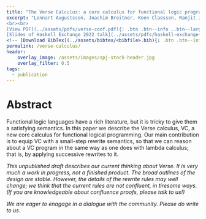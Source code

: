 ```yaml
---
title: "The Verse Calculus: a core calculus for functional logic programming"
excerpt: "Lennart Augustsson, Joachim Breitner, Koen Claessen, Ranjit Jhala, Simon Peyton Jones, Olin Shivers, Tim Sweeney, Epic Games <br><br><em>Draft, not a finished work</em>
<br><br>
[View PDF](../assets/pdfs/verse-conf.pdf){: .btn .btn--info ..btn--large}
[Slides of Haskell Exchange 2022 talk](../assets/pdfs/haskell-exchange-22.pdf){: .btn .btn--info ..btn--large}"
<!-- [Download BibTex](../assets/bibtex/<bibfile>.bib){: .btn .btn--info ..btn--large} -->
permalink: /verse-calculus/
header:
    overlay_image: /assets/images/spj-stock-header.jpg
    overlay_filter: 0.5
tags:
  - publication
---
```


# Abstract
<!-- this H1 (denoted by the single octothorpe before the word 'Abstract') should remain unchanged. -->
  <!-- Note: Make sure to enter at least twice to create seperate lines for the page. -->
  Functional logic languages have a rich literature, but it is tricky
  to give them a satisfying semantics.  In this paper we describe the
  Verse calculus, VC, a new core calculus for functional
  logical programming. Our main contribution is to equip VC with a
  small-step rewrite semantics, so that we can reason
  about a VC program in the same way as one does with lambda
  calculus; that is, by applying successive rewrites to it.

*This unpublished draft describes our current thinking about Verse.   It is very much a work in progress, not a finished product.  The broad outlines of the design are stable.  However, the details of the rewrite rules may well change; we think that the current rules are not  confluent, in tiresome ways.  (If you are knowledgeable about confluence proofs, please talk to us!)*

*We are eager to enagage in a dialogue with the community.  Please do write to us.*

